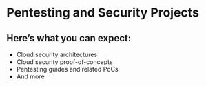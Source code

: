 # Pentesting and Security Projects

Here’s what you can expect:
---
+ Cloud security architectures
+ Cloud security proof-of-concepts
+ Pentesting guides and related PoCs
+ And more
